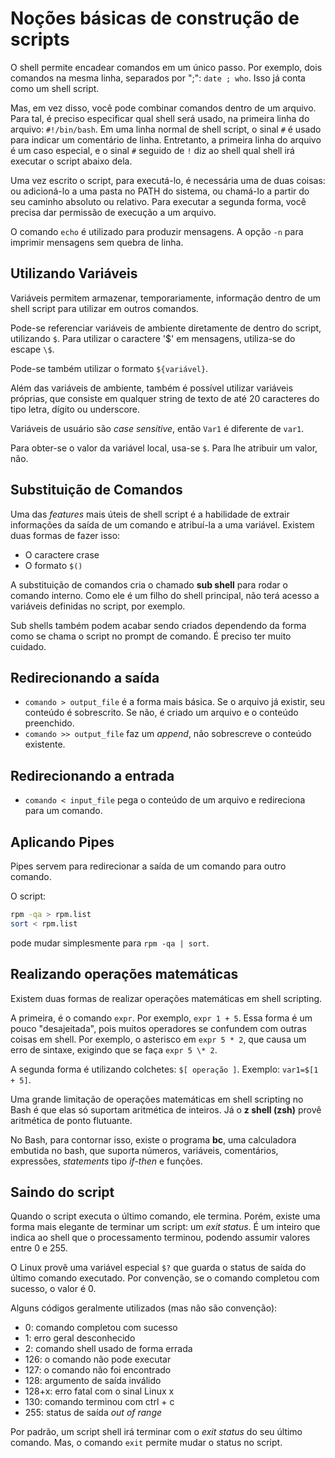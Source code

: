 # Noções básicas de construção de scripts

O shell permite encadear comandos em um único passo. Por exemplo, dois comandos na mesma linha, separados por ";": `date ; who`. Isso já conta como um shell script.

Mas, em vez disso, você pode combinar comandos dentro de um arquivo. Para tal, é preciso especificar qual shell será usado, na primeira linha do arquivo: `#!/bin/bash`. Em uma linha normal de shell script, o sinal `#` é usado para indicar um comentário de linha. Entretanto, a primeira linha do arquivo é um caso especial, e o sinal `#` seguido de `!` diz ao shell qual shell irá executar o script abaixo dela.

Uma vez escrito o script, para executá-lo, é necessária uma de duas coisas: ou adicioná-lo a uma pasta no PATH do sistema, ou chamá-lo a partir do seu caminho absoluto ou relativo. Para executar a segunda forma, você precisa dar permissão de execução a um arquivo.

O comando `echo` é utilizado para produzir mensagens. A opção `-n` para imprimir mensagens sem quebra de linha.

## Utilizando Variáveis

Variáveis permitem armazenar, temporariamente, informação dentro de um shell script para utilizar em outros comandos.

Pode-se referenciar variáveis de ambiente diretamente de dentro do script, utilizando `$`. Para utilizar o caractere '$' em mensagens, utiliza-se do escape `\$`.

Pode-se também utilizar o formato `${variável}`.

Além das variáveis de ambiente, também é possível utilizar variáveis próprias, que consiste em qualquer string de texto de até 20 caracteres do tipo letra, dígito ou underscore.

Variáveis de usuário são _case sensitive_, então `Var1` é diferente de `var1`.

Para obter-se o valor da variável local, usa-se `$`. Para lhe atribuir um valor, não.

## Substituição de Comandos

Uma das _features_ mais úteis de shell script é a habilidade de extrair informações da saída de um comando e atribuí-la a uma variável. Existem duas formas de fazer isso:

- O caractere crase
- O formato `$()`

A substituição de comandos cria o chamado **sub shell** para rodar o comando interno. Como ele é um filho do shell principal, não terá acesso a variáveis definidas no script, por exemplo.

Sub shells também podem acabar sendo criados dependendo da forma como se chama o script no prompt de comando. É preciso ter muito cuidado.

## Redirecionando a saída

- `comando > output_file` é a forma mais básica. Se o arquivo já existir, seu conteúdo é sobrescrito. Se não, é criado um arquivo e o conteúdo preenchido.
- `comando >> output_file` faz um _append_, não sobrescreve o conteúdo existente.

## Redirecionando a entrada

- `comando < input_file` pega o conteúdo de um arquivo e redireciona para um comando.

## Aplicando Pipes

Pipes servem para redirecionar a saída de um comando para outro comando.

O script:

```sh
rpm -qa > rpm.list
sort < rpm.list
```

pode mudar simplesmente para `rpm -qa | sort`.

## Realizando operações matemáticas

Existem duas formas de realizar operações matemáticas em shell scripting.

A primeira, é o comando `expr`. Por exemplo, `expr 1 + 5`. Essa forma é um pouco "desajeitada", pois muitos operadores se confundem com outras coisas em shell. Por exemplo, o asterisco em `expr 5 * 2`, que causa um erro de sintaxe, exigindo que se faça `expr 5 \* 2`.

A segunda forma é utilizando colchetes: `$[ operação ]`. Exemplo: `var1=$[1 + 5]`.

Uma grande limitação de operações matemáticas em shell scripting no Bash é que elas só suportam aritmética de inteiros. Já o **z shell (zsh)** provê aritmética de ponto flutuante.

No Bash, para contornar isso, existe o programa **bc**, uma calculadora embutida no bash, que suporta números, variáveis, comentários, expressões, _statements_ tipo _if-then_ e funções.

## Saindo do script

Quando o script executa o último comando, ele termina. Porém, existe uma forma mais elegante de terminar um script: um _exit status_. É um inteiro que indica ao shell que o processamento terminou, podendo assumir valores entre 0 e 255.

O Linux provê uma variável especial `$?` que guarda o status de saída do último comando executado. Por convenção, se o comando completou com sucesso, o valor é 0.

Alguns códigos geralmente utilizados (mas não são convenção):

- 0: comando completou com sucesso
- 1: erro geral desconhecido
- 2: comando shell usado de forma errada
- 126: o comando não pode executar
- 127: o comando não foi encontrado
- 128: argumento de saída inválido
- 128+x: erro fatal com o sinal Linux x
- 130: comando terminou com ctrl + c
- 255: status de saída _out of range_

Por padrão, um script shell irá terminar com o _exit status_ do seu último comando. Mas, o comando `exit` permite mudar o status no script.
